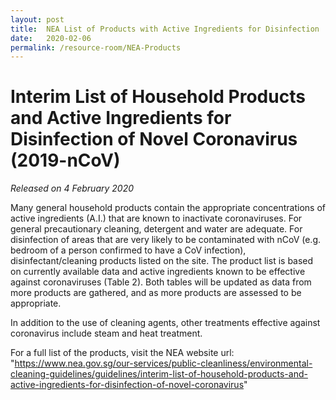 ```yaml
---
layout: post
title:  NEA List of Products with Active Ingredients for Disinfection
date:   2020-02-06
permalink: /resource-room/NEA-Products
---
```


# Interim List of Household Products and Active Ingredients for Disinfection of Novel Coronavirus (2019-nCoV)
_Released on 4 February 2020_

Many general household products contain the appropriate concentrations of active ingredients (A.I.) that are known to inactivate coronaviruses. For general precautionary cleaning, detergent and water are adequate. For disinfection of areas that are very likely to be contaminated with nCoV (e.g. bedroom of a person confirmed to have a CoV infection), disinfectant/cleaning products listed on the site.  The product list is based on currently available data and active ingredients known to be effective against coronaviruses (Table 2). Both tables will be updated as data from more products are gathered, and as more products are assessed to be appropriate.

In addition to the use of cleaning agents, other treatments effective against coronavirus include steam and heat treatment.

For a full list of the products, visit the NEA website url: "https://www.nea.gov.sg/our-services/public-cleanliness/environmental-cleaning-guidelines/guidelines/interim-list-of-household-products-and-active-ingredients-for-disinfection-of-novel-coronavirus"

